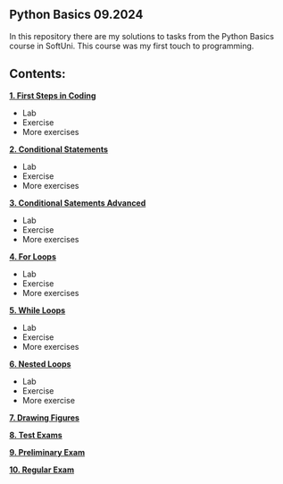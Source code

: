 ## Python Basics 09.2024

In this repository there are my solutions to tasks from the Python Basics course in SoftUni.
This course was my first touch to programming.

## Contents:

**[1. First Steps in Coding](first_steps_in_coding)**
   - Lab
   - Exercise
   - More exercises
     
**[2. Conditional Statements](conditional_statements)**
   - Lab
   - Exercise
   - More exercises
     
**[3. Conditional Satements Advanced](conditional_statements_advanced)**
   - Lab
   - Exercise
   - More exercises
     
**[4. For Loops](for_loops)**
   - Lab
   - Exercise
   - More exercises
     
**[5. While Loops](while_loops)**
   - Lab
   - Exercise
   - More exercises
     
**[6. Nested Loops](nested_loops)**
   - Lab
   - Exercise
   - More exercise
     
**[7. Drawing Figures](drawing_figures)**

**[8. Test Exams](test_exams)**

**[9. Preliminary Exam](preliminary_exam)**

**[10. Regular Exam](regular_exam)**



